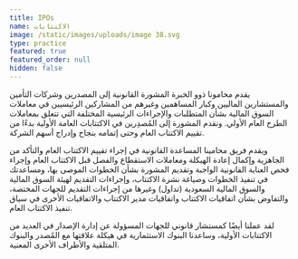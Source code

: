 ```yaml
---
title: IPOs
name: الاكتتابات
image: /static/images/uploads/image 38.svg
type: practice
featured: true
featured_order: null
hidden: false
---
```

يقدم محامونا ذوو الخبرة المشورة القانونية إلى المصدرين وشركات التأمين والمستشارين الماليين وكبار المساهمين وغيرهم من المشاركين الرئيسيين في معاملات السوق المالية بشأن المتطلبات والإجراءات الرئيسية المختلفة التي تتعلق بمعاملات الطرح العام الأولي. ونقدم المشورة إلى المُصدِرين في الاكتتابات العامة الأولية بدءًا من تقييم الاكتتاب العام وحتى إتمامه بنجاح وإدراج أسهم الشركة.

ويقدم فريق محامينا المساعدة القانونية في إجراء تقييم الاكتتاب العام والتأكد من الجاهزية وإكمال إعادة الهيكلة ومعاملات الاستقطاع والفصل قبل الاكتتاب العام وإجراء فحص العناية القانونية الواجبة وتقديم المشورة بشأن الخطوات الموصى بها، ومساعدتك في تنفيذ الخطوات وصياغة نشرة الاكتتاب، وإجراءات التقديم لهيئة السوق المالية والسوق المالية السعودية (تداول) وغيرها من إجراءات التقديم للجهات المختصة، والتفاوض بشأن اتفاقيات الاكتتاب واتفاقيات مدير الاكتتاب والاتفاقيات الأخرى في سياق تنفيذ الاكتتاب العام.

لقد عملنا أيضًا كمستشار قانوني للجهات المسؤولة عن إدارة الإصدار في العديد من الاكتتابات الأولية، وساعدنا البنوك الاستثمارية في هيكلة علاقتها مع المُصدر والبنوك المتلقية والأطراف الأخرى المعنية.
